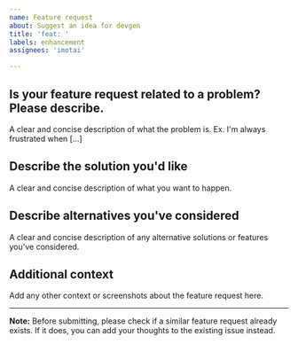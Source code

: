 ```yaml
---
name: Feature request
about: Suggest an idea for devgen
title: 'feat: '
labels: enhancement
assignees: 'imotai'

---
```


## Is your feature request related to a problem? Please describe.
A clear and concise description of what the problem is. Ex. I'm always frustrated when [...]

## Describe the solution you'd like
A clear and concise description of what you want to happen.

## Describe alternatives you've considered
A clear and concise description of any alternative solutions or features you've considered.

## Additional context
Add any other context or screenshots about the feature request here.


---

**Note:** Before submitting, please check if a similar feature request already exists. If it does, you can add your thoughts to the existing issue instead.

